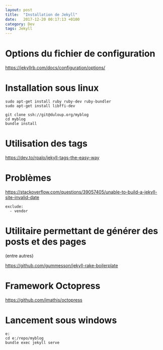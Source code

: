 ```yaml
---
layout: post
title:  "Installation de Jekyll"
date:   2017-12-20 00:17:13 +0100
category: Dev
tags: Jekyll
---
```


# Options du fichier de configuration

<https://jekyllrb.com/docs/configuration/options/>

# Installation sous linux

```
sudo apt-get install ruby ruby-dev ruby-bundler
sudo apt-get install libffi-dev

git clone ssh://git@duloup.org/myblog
cd myblog
bundle install
```

# Utilisation des tags

<https://dev.to/rpalo/jekyll-tags-the-easy-way>


# Problèmes

<https://stackoverflow.com/questions/39057405/unable-to-build-a-jekyll-site-invalid-date>

    exclude:
      - vendor

# Utilitaire permettant de générer des posts et des pages
(entre autres)

<https://github.com/gummesson/jekyll-rake-boilerplate>

# Framework Octopress

<https://github.com/imathis/octopress>

# Lancement sous windows

```dos
e:
cd e:/repo/myblog
bundle exec jekyll serve
```
